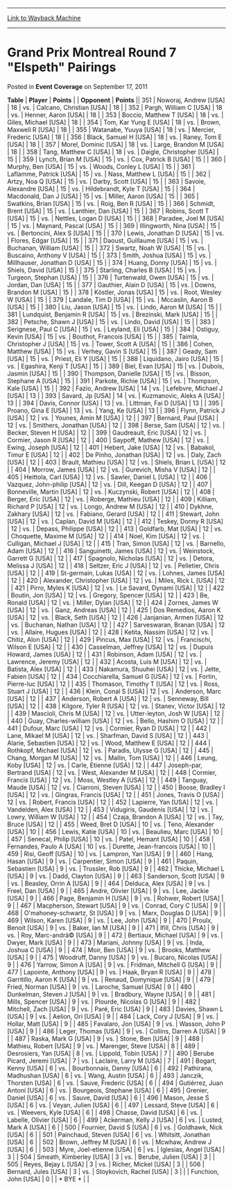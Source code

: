 
---
[Link to Wayback Machine](https://web.archive.org/web/20220118044445/https://magic.wizards.com/en/articles/archive/event-coverage/grand-prix-montreal-round-7-elspeth-pairings-2011-09-17)

[_metadata_:description]:- "TablePlayerPoints OpponentPoints351Noworaj, Andrew [USA] 18vs.Calcano, Christian [USA] 18352Pargh, William C [USA] 18vs.Henner, Aaron [USA] 18353Boccio, Matthew T [USA] 18vs.Giles, Michael [USA] 18354Tom, Kar Yung E [USA] 18vs.Brown, Maxwell R [USA] 18355Watanabe, Yuuya [USA] 18vs.Mercier, Frederic [USA] 18356Black, Samuel H [USA] 18vs.Raney, Tom E [USA] 18357Morel, Dominic"
[_metadata_:generator]:- "Drupal 7 (http://drupal.org)"
[_metadata_:node]:- "450396"
[_metadata_:publish_date]:- "2011-09-17"
[_metadata_:source]:- "div-main-content"
[_metadata_:title]:- "Grand Prix Montreal Round 7 `Elspeth` Pairings"
[_metadata_:wayback_capture_timestamp]:- "2022-01-18 04:44:45"
[_metadata_:wayback_raw_url]:- "https://web.archive.org/web/20220118044445id_/https://magic.wizards.com/en/articles/archive/event-coverage/grand-prix-montreal-round-7-elspeth-pairings-2011-09-17"
[_metadata_:wayback_url]:- "https://magic.wizards.com/en/articles/archive/event-coverage/grand-prix-montreal-round-7-elspeth-pairings-2011-09-17"
---


Grand Prix Montreal Round 7 "Elspeth" Pairings
==============================================



 Posted in **Event Coverage**
 on September 17, 2011 












 **Table** | **Player** | **Points** |  | **Opponent** | **Points** || 351 | Noworaj, Andrew [USA] |  18 | vs. | Calcano, Christian [USA] |  18 |
| 352 | Pargh, William C [USA] |  18 | vs. | Henner, Aaron [USA] |  18 |
| 353 | Boccio, Matthew T [USA] |  18 | vs. | Giles, Michael [USA] |  18 |
| 354 | Tom, Kar Yung E [USA] |  18 | vs. | Brown, Maxwell R [USA] |  18 |
| 355 | Watanabe, Yuuya [USA] |  18 | vs. | Mercier, Frederic [USA] |  18 |
| 356 | Black, Samuel H [USA] |  18 | vs. | Raney, Tom E [USA] |  18 |
| 357 | Morel, Dominic [USA] |  18 | vs. | Large, Brandon M [USA] |  18 |
| 358 | Tang, Matthew C [USA] |  18 | vs. | Daigle, Christopher [USA] |  15 |
| 359 | Lynch, Brian M [USA] |  15 | vs. | Cox, Patrick B [USA] |  15 |
| 360 | Murphy, Ben [USA] |  15 | vs. | Woods, Conley L [USA] |  15 |
| 361 | Laflamme, Patrick [USA] |  15 | vs. | Nass, Matthew L [USA] |  15 |
| 362 | Artzy, Noa Q [USA] |  15 | vs. | Darby, Scott [USA] |  15 |
| 363 | Savoie, Alexandre [USA] |  15 | vs. | Hildebrandt, Kyle T [USA] |  15 |
| 364 | Macdonald, Dan J [USA] |  15 | vs. | Miller, Aaron [USA] |  15 |
| 365 | Swatkins, Brian [USA] |  15 | vs. | Roig, Ben R [USA] |  15 |
| 366 | Schmidt, Brent [USA] |  15 | vs. | Lanthier, Dan [USA] |  15 |
| 367 | Robins, Scott T [USA] |  15 | vs. | Nettles, Logan D [USA] |  15 |
| 368 | Paradee, Joel M [USA] |  15 | vs. | Maynard, Pascal [USA] |  15 |
| 369 | Illingworth, Nina [USA] |  15 | vs. | Bertoncini, Alex S [USA] |  15 |
| 370 | Lewis, Jonathan D [USA] |  15 | vs. | Flores, Edgar [USA] |  15 |
| 371 | Daoust, Guillaume [USA] |  15 | vs. | Buchanan, William [USA] |  15 |
| 372 | Swartz, Noah W [USA] |  15 | vs. | Buscaino, Anthony V [USA] |  15 |
| 373 | Smith, Joshua [USA] |  15 | vs. | Millhauser, Jonathan D [USA] |  15 |
| 374 | Huang, Donny [USA] |  15 | vs. | Shiels, David [USA] |  15 |
| 375 | Starling, Charles B [USA] |  15 | vs. | Turgeon, Stephan [USA] |  15 |
| 376 | Turtenwald, Owen [USA] |  15 | vs. | Jordan, Dan [USA] |  15 |
| 377 | Gauthier, Alain D [USA] |  15 | vs. | Downs, Brandon M [USA] |  15 |
| 378 | Köstler, Jonas [USA] |  15 | vs. | Root, Wesley W [USA] |  15 |
| 379 | Landale, Tim D [USA] |  15 | vs. | Mccaslin, Aaron B [USA] |  15 |
| 380 | Liu, Jason [USA] |  15 | vs. | Lindo, Aaron M [USA] |  15 |
| 381 | Lundquist, Benjamin R [USA] |  15 | vs. | Brezinski, Mark [USA] |  15 |
| 382 | Petsche, Shawn J [USA] |  15 | vs. | Lindo, David [USA] |  15 |
| 383 | Serignese, Paul C [USA] |  15 | vs. | Leyland, Eli [USA] |  15 |
| 384 | Ostiguy, Kevin [USA] |  15 | vs. | Bouthot, Francois [USA] |  15 |
| 385 | Taimla, Christopher J [USA] |  15 | vs. | Tower, Scott A [USA] |  15 |
| 386 | Cohen, Matthew [USA] |  15 | vs. | Verhey, Gavin S [USA] |  15 |
| 387 | Geady, Sam [USA] |  15 | vs. | Priest, Eli Y [USA] |  15 |
| 388 | Liquidano, Jairo [USA] |  15 | vs. | Egashira, Kenji T [USA] |  15 |
| 389 | Biel, Evan [USA] |  15 | vs. | Dubois, Jasmin [USA] |  15 |
| 390 | Thompson, Danielle [USA] |  15 | vs. | Bisson, Stephane A [USA] |  15 |
| 391 | Parkote, Richie [USA] |  15 | vs. | Thompson, Kale [USA] |  15 |
| 392 | Fazio, Andrew [USA] |  14 | vs. | Lefebvre, Michael J [USA] |  13 |
| 393 | Savard, Jp [USA] |  14 | vs. | Kuzmanovic, Aleks A [USA] |  13 |
| 394 | Davis, Connor [USA] |  13 | vs. | Littman, Fai D [USA] |  13 |
| 395 | Proano, Gina E [USA] |  13 | vs. | Yang, Ke [USA] |  13 |
| 396 | Flynn, Patrick J [USA] |  12 | vs. | Younes, Amin M [USA] |  12 |
| 397 | Bernard, Paul [USA] |  12 | vs. | Smithers, Jonathan [USA] |  12 |
| 398 | Berse, Sam [USA] |  12 | vs. | Becker, Steven H [USA] |  12 |
| 399 | Gaudreault, Eric [USA] |  12 | vs. | Cormier, Jason R [USA] |  12 |
| 400 | Saypoff, Mathew [USA] |  12 | vs. | Ewing, Joseph [USA] |  12 |
| 401 | Hebert, Jake [USA] |  12 | vs. | Babakol, Timur E [USA] |  12 |
| 402 | De Pinho, Jonathan [USA] |  12 | vs. | Daly, Zach [USA] |  12 |
| 403 | Brault, Mathieu [USA] |  12 | vs. | Shiels, Brian L [USA] |  12 |
| 404 | Morrow, James [USA] |  12 | vs. | Gurevich, Misha V [USA] |  12 |
| 405 | Heittola, Carl [USA] |  12 | vs. | Sawler, Daniel L [USA] |  12 |
| 406 | Vazquez, John-philip [USA] |  12 | vs. | Dill, Keegan D [USA] |  12 |
| 407 | Bonneville, Martin [USA] |  12 | vs. | Kuczynski, Robert [USA] |  12 |
| 408 | Berger, Eric [USA] |  12 | vs. | Roberge, Mathieu [USA] |  12 |
| 409 | Killiam, Richard P [USA] |  12 | vs. | Longo, Andrew M [USA] |  12 |
| 410 | Dykhne, Zakhary [USA] |  12 | vs. | Fabiano, Gerard [USA] |  12 |
| 411 | Stewart, John [USA] |  12 | vs. | Caplan, David M [USA] |  12 |
| 412 | Teskey, Donny R [USA] |  12 | vs. | Depass, Philippe [USA] |  12 |
| 413 | Goldfarb, Mat [USA] |  12 | vs. | Choquette, Maxime M [USA] |  12 |
| 414 | Noel, Kim [USA] |  12 | vs. | Culligan, Michael J [USA] |  12 |
| 415 | Tran, Simon [USA] |  12 | vs. | Barnello, Adam [USA] |  12 |
| 416 | Sanguinetti, James [USA] |  12 | vs. | Weinstock, Garrett G [USA] |  12 |
| 417 | Spagnolo, Nicholas [USA] |  12 | vs. | Detora, Melissa J [USA] |  12 |
| 418 | Seltzer, Eric J [USA] |  12 | vs. | Pelletier, Chris [USA] |  12 |
| 419 | St-germain, Lukas [USA] |  12 | vs. | Lohnes, James [USA] |  12 |
| 420 | Alexander, Christopher [USA] |  12 | vs. | Miles, Rick L [USA] |  12 |
| 421 | Pirro, Myles K [USA] |  12 | vs. | Le Savard, Dynami [USA] |  12 |
| 422 | Boutin, Jon [USA] |  12 | vs. | Gregory, Spencer [USA] |  12 |
| 423 | Be, Ronald [USA] |  12 | vs. | Miller, Dylan [USA] |  12 |
| 424 | Zornes, James W [USA] |  12 | vs. | Ganz, Andreas [USA] |  12 |
| 425 | Dos Remedios, Aaron K [USA] |  12 | vs. | Black, Seth [USA] |  12 |
| 426 | Janjanian, Armen [USA] |  12 | vs. | Buchanan, Nathan [USA] |  12 |
| 427 | Sarveswaran, Branan [USA] |  12 | vs. | Allaire, Hugues [USA] |  12 |
| 428 | Ketita, Nassim [USA] |  12 | vs. | Chitiz, Alon [USA] |  12 |
| 429 | Pincus, Max [USA] |  12 | vs. | Francischi, Wilson E [USA] |  12 |
| 430 | Casselman, Jeffrey [USA] |  12 | vs. | Dupuis Howard, James [USA] |  12 |
| 431 | Robinson, Adam [USA] |  12 | vs. | Lawrence, Jeremy [USA] |  12 |
| 432 | Acosta, Luis M [USA] |  12 | vs. | Batista, Alex [USA] |  12 |
| 433 | Nakamura, Shuuhei [USA] |  12 | vs. | Jette, Fabien [USA] |  12 |
| 434 | Cocchiarella, Samuel G [USA] |  12 | vs. | Fortin, Pierre-luc [USA] |  12 |
| 435 | Thomason, Timothy T [USA] |  12 | vs. | Ross, Stuart J [USA] |  12 |
| 436 | Klein, Conal S [USA] |  12 | vs. | Anderson, Marc [USA] |  12 |
| 437 | Anderson, Robert A [USA] |  12 | vs. | Senneway, Bill [USA] |  12 |
| 438 | Kilgore, Tyler R [USA] |  12 | vs. | Stanev, Victor [USA] |  12 |
| 439 | Mascioli, Chris M [USA] |  12 | vs. | Utter-leyton, Josh W [USA] |  12 |
| 440 | Guay, Charles-william [USA] |  12 | vs. | Bello, Hashim O [USA] |  12 |
| 441 | Dufour, Marc [USA] |  12 | vs. | Cormier, Ryan D [USA] |  12 |
| 442 | Lane, Mikael M [USA] |  12 | vs. | Sharfman, David S [USA] |  12 |
| 443 | Alarie, Sebastien [USA] |  12 | vs. | Wood, Matthew E [USA] |  12 |
| 444 | Rothkopf, Michael [USA] |  12 | vs. | Paradis, Ulysse G [USA] |  12 |
| 445 | Chang, Morgan M [USA] |  12 | vs. | Mallin, Tom [USA] |  12 |
| 446 | Leung, Koby [USA] |  12 | vs. | Carle, Etienne [USA] |  12 |
| 447 | Joseph-par, Bertrand [USA] |  12 | vs. | West, Alexander M [USA] |  12 |
| 448 | Cormier, Francis [USA] |  12 | vs. | Moss, Westley A [USA] |  12 |
| 449 | Tanguay, Maude [USA] |  12 | vs. | Ciarroni, Steven [USA] |  12 |
| 450 | Boose, Bradley I [USA] |  12 | vs. | Gingras, Francis [USA] |  12 |
| 451 | Jones, Travis O [USA] |  12 | vs. | Robert, Francis [USA] |  12 |
| 452 | Lapierre, Yan [USA] |  12 | vs. | Vandelden, Alex [USA] |  12 |
| 453 | Vidugiris, Gaudenis [USA] |  12 | vs. | Lowry, William W [USA] |  12 |
| 454 | Czaja, Brandon A [USA] |  12 | vs. | Tay, Bruce [USA] |  12 |
| 455 | Weed, Bret D [USA] |  10 | vs. | Teno, Alexander [USA] |  10 |
| 456 | Lewis, Katie [USA] |  10 | vs. | Beaulieu, Marc [USA] |  10 |
| 457 | Senecal, Philip [USA] |  10 | vs. | Patel, Hemant [USA] |  10 |
| 458 | Fernandes, Paulo A [USA] |  10 | vs. | Durette, Jean-francois [USA] |  10 |
| 459 | Risi, Geoff [USA] |  10 | vs. | Lampron, Yan [USA] |  9 |
| 460 | Hang, Hasan [USA] |  9 | vs. | Carpentier, Simon [USA] |  9 |
| 461 | Paquin, Sebastien [USA] |  9 | vs. | Trussler, Rob [USA] |  9 |
| 462 | Thicke, Michael L [USA] |  9 | vs. | Dadd, Clayton [USA] |  9 |
| 463 | Sanderson, Scott [USA] |  9 | vs. | Beasley, Orrin A [USA] |  9 |
| 464 | Delduca, Alex [USA] |  9 | vs. | Freel, Dan [USA] |  9 |
| 465 | Andre, Olivier [USA] |  9 | vs. | Lee, Jackie [USA] |  9 |
| 466 | Page, Benjamin H [USA] |  9 | vs. | Rohwer, Robert [USA] |  9 |
| 467 | Macpherson, Stewart [USA] |  9 | vs. | Conrad, Cory C [USA] |  9 |
| 468 | O'mahoney-schwartz, St [USA] |  9 | vs. | Marx, Douglas D [USA] |  9 |
| 469 | Wilson, Karen [USA] |  9 | vs. | Lee, John [USA] |  9 |
| 470 | Proulx, Benoit [USA] |  9 | vs. | Baker, Ian M [USA] |  9 |
| 471 | Ifill, Chris [USA] |  9 | vs. | Roy, Marc-andrã© [USA] |  9 |
| 472 | Bertiaux, Michael [USA] |  9 | vs. | Dwyer, Mark [USA] |  9 |
| 473 | Mariani, Johnny [USA] |  9 | vs. | Inda, Joshua C [USA] |  9 |
| 474 | Moir, Ben [USA] |  9 | vs. | Brooks, Matthew [USA] |  9 |
| 475 | Woodruff, Danny [USA] |  9 | vs. | Bucaro, Nicolas [USA] |  9 |
| 476 | Yarrow, Simon A [USA] |  9 | vs. | Fridman, Mitchell G [USA] |  9 |
| 477 | Lapointe, Anthony [USA] |  9 | vs. | Haak, Bryan R [USA] |  9 |
| 478 | Garritillo, Aaron K [USA] |  9 | vs. | Renaud, Domynique [USA] |  9 |
| 479 | Fried, Norman [USA] |  9 | vs. | Laroche, Samuel [USA] |  9 |
| 480 | Dunkelman, Steven J [USA] |  9 | vs. | Bradbury, Wayne [USA] |  9 |
| 481 | Mills, Spencer [USA] |  9 | vs. | Plourde, Nicolas G [USA] |  9 |
| 482 | Mitchell, Zach [USA] |  9 | vs. | Paré, Eric [USA] |  9 |
| 483 | Davies, Shawn L [USA] |  9 | vs. | Aelion, Ori [USA] |  9 |
| 484 | Lack, Cory J [USA] |  9 | vs. | Hollar, Matt [USA] |  9 |
| 485 | Favalaro, Jon [USA] |  9 | vs. | Wasson, John P [USA] |  9 |
| 486 | Leger, Thomas [USA] |  9 | vs. | Collins, Darren A [USA] |  9 |
| 487 | Raska, Mark G [USA] |  9 | vs. | Stone, Ben [USA] |  9 |
| 488 | Mathieu, Robert [USA] |  9 | vs. | Marenger, Steve [USA] |  8 |
| 489 | Desrosiers, Yan [USA] |  8 | vs. | Lippold, Tobin [USA] |  7 |
| 490 | Berube Picard, Jeremi [USA] |  7 | vs. | Laclaire, Larry M [USA] |  7 |
| 491 | Bogart, Kenny [USA] |  6 | vs. | Bourbonnais, Danny [USA] |  6 |
| 492 | Pathirana, Madhushan [USA] |  6 | vs. | Wang, Austin [USA] |  6 |
| 493 | Janczik, Thorsten [USA] |  6 | vs. | Sauve, Frederic [USA] |  6 |
| 494 | Gutiérrez, Juan Antoni [USA] |  6 | vs. | Bourgeois, Stephane [USA] |  6 |
| 495 | Grenier, Daniel [USA] |  6 | vs. | Sauve, David [USA] |  6 |
| 496 | Mason, Jesse S [USA] |  6 | vs. | Veyan, Julien [USA] |  6 |
| 497 | Lessard, Steve [USA] |  6 | vs. | Weevers, Kyle [USA] |  6 |
| 498 | Chasse, David [USA] |  6 | vs. | Labelle, Olivier [USA] |  6 |
| 499 | Ackerman, Kelly J [USA] |  6 | vs. | Lusted, Mark A [USA] |  6 |
| 500 | Fournier, David S [USA] |  6 | vs. | Goldhawk, Nick [USA] |  6 |
| 501 | Painchaud, Steven [USA] |  6 | vs. | Whitsitt, Jonathan [USA] |  6 |
| 502 | Brown, Jeffrey M [USA] |  6 | vs. | Mcwhaw, Andrew J [USA] |  6 |
| 503 | Myre, Joel-etienne [USA] |  6 | vs. | Iglesias, Angel [USA] |  3 |
| 504 | Smeath, Kimberley [USA] |  3 | vs. | Berube, Julien [USA] |  3 |
| 505 | Reyes, Bejay L [USA] |  3 | vs. | Richer, Mickel [USA] |  3 |
| 506 | Bernard, Jules [USA] |  3 | vs. | Stoykovich, Rachel [USA] |  3 |
|  | Funchion, John [USA] |  0 |  | \* BYE \* |  |







